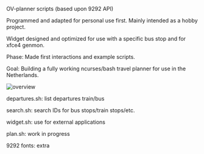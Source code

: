OV-planner scripts (based upon 9292 API)

Programmed and adapted for personal use first. Mainly intended as a hobby project.

Widget designed and optimized for use with a specific bus stop and for xfce4 genmon.



Phase: Made first interactions and example scripts.

Goal: Building a fully working ncurses/bash travel planner for use in the Netherlands.


![overview](https://my.mixtape.moe/zcjxnq.png "departures.sh")

departures.sh: list departures train/bus

search.sh: search IDs for bus stops/train stops/etc.

widget.sh: use for external applications

plan.sh: work in progress

9292 fonts: extra


